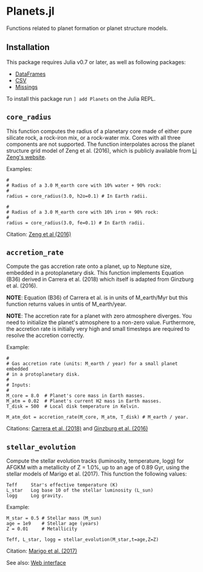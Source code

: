 # Planets.jl
Functions related to planet formation or planet structure models.

## Installation

This package requires Julia v0.7 or later, as well as following packages: 

* [DataFrames](https://github.com/JuliaData/DataFrames.jl)
* [CSV](https://github.com/JuliaData/CSV.jl)
* [Missings](https://github.com/JuliaData/Missings.jl)

To install this package run `] add Planets` on the Julia REPL.

## `core_radius`

This function computes the radius of a planetary core made of either pure
silicate rock, a rock-iron mix, or a rock-water mix. Cores with all three
components are not supported. The function interpolates across the planet
structure grid model of Zeng et al. (2016), which is publicly available from
[Li Zeng's website](https://www.cfa.harvard.edu/~lzeng/planetmodels.html#mrtables).

Examples:

	#
	# Radius of a 3.0 M_earth core with 10% water + 90% rock:
	#
	radius = core_radius(3.0, h2o=0.1) # In Earth radii.

	#
	# Radius of a 3.0 M_earth core with 10% iron + 90% rock:
	#
	radius = core_radius(3.0, fe=0.1) # In Earth radii.

Citation: [Zeng et al (2016)](http://adsabs.harvard.edu/abs/2016ApJ...819..127Z)

## `accretion_rate`

Compute the gas accretion rate onto a planet, up to Neptune size, embedded
in a protoplanetary disk. This function implements Equation (B36) derived in
Carrera et al. (2018) which itself is adapted from Ginzburg et al. (2016).

**NOTE**: Equation (B36) of Carrera et al. is in units of M_earth/Myr but
this function returns values in untis of M_earth/year.

**NOTE**: The accretion rate for a planet with zero atmosphere diverges. You
need to initialize the planet's atmosphere to a non-zero value. Furthermore,
the accretion rate is initially very high and small timesteps are required to
resolve the accretion correctly.

Example:

	#
	# Gas accretion rate (units: M_earth / year) for a small planet embedded
	# in a protoplanetary disk.
	#
	# Inputs:
	#
	M_core = 8.0  # Planet's core mass in Earth masses.
	M_atm = 0.02  # Planet's current H2 mass in Earth masses.
	T_disk = 500  # Local disk temperature in Kelvin.
	
	M_atm_dot = accretion_rate(M_core, M_atm, T_disk) # M_earth / year.
	
Citations:
[Carrera et al. (2018)](http://adsabs.harvard.edu/abs/2018ApJ...866..104C)
and
[Ginzburg et al. (2016)](http://adsabs.harvard.edu/abs/2016ApJ...825...29G)

## `stellar_evolution`

Compute the stellar evolution tracks (luminosity, temperature, logg) for
AFGKM with a metallicity of Z = 1.0%, up to an age of 0.89 Gyr, using the
stellar models of Marigo et al. (2017). This function the following values:

	Teff     Star's effective temperature (K)
	L_star   Log base 10 of the stellar luminosity (L_sun)
	logg     Log gravity.

Example:

	M_star = 0.5 # Stellar mass (M_sun)
	age = 1e9    # Stellar age (years)
	Z = 0.01     # Metallicity
	
	Teff, L_star, logg = stellar_evolution(M_star,t=age,Z=Z)
	
Citation: [Marigo et al. (2017)](http://adsabs.harvard.edu/abs/2017ApJ...835...77M)

See also: [Web interface](http://stev.oapd.inaf.it/cgi-bin/cmd)
	
